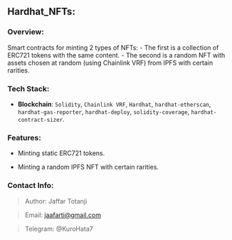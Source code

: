 ## Hardhat_NFTs:

### Overview:
Smart contracts for minting 2 types of NFTs:
    - The first is a collection of ERC721 tokens with the same content.
    - The second is a random NFT with assets chosen at random (using Chainlink VRF) from IPFS with certain rarities.
### Tech Stack:

- **Blockchain**: `Solidity`, `Chainlink VRF`, `Hardhat`, `hardhat-etherscan`, `hardhat-gas-reporter`, `hardhat-deploy`, `solidity-coverage`, `hardhat-contract-sizer`.

### Features:
- Minting static ERC721 tokens. 

- Minting a random IPFS NFT with certain rarities.

### Contact Info:
> Author: Jaffar Totanji

> Email: jaafarti@gmail.com

> Telegram: @KuroHata7
